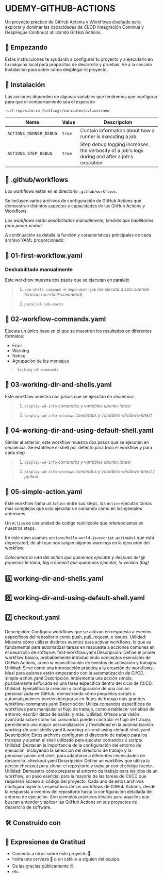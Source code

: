 # UDEMY-GITHUB-ACTIONS

Un proyecto práctico de GitHub Actions y Workflows diseñado para explorar y dominar las capacidades de CI/CD (Integración Continua y Despliegue Continuo) utilizando GitHub Actions.

## 🚀 Empezando
Estas instrucciones te ayudarán a configurar tu proyecto y a ejecutarlo en tu máquina local para propósitos de desarrollo y pruebas. Ve a la sección Instalación para saber cómo desplegar el proyecto.


## 🔧 Instalación
Las acciones dependen de algunas variables que tendremos que configurar para que el comportamiento sea el esperado

`[url-repositorio]/settings/variables/actions/new`

| Name                 | Value | Descripcion |
| -------------------- | ----- |-------------|
| `ACTIONS_RUNNER_DEBUG` | `true` |Contain information about how a runner is executing a job|
| `ACTIONS_STEP_DEBUG`   | `true` |Step debug logging increases the verbosity of a job's logs during and after a job's execution|

## 📁 .github/workflows

Los workflows están en el directorio `.github/workflows`. 

Se incluyen varios archivos de configuración de GitHub Actions que demuestran distintos aspectos y capacidades de las GitHub Actions y Workflows. 

*Los workflows están desabilitados manualmente, tendrás que habilitarlos para poder probar.*

A continuación se detalla la función y características principales de cada archivo YAML proporcionado:

## 🚫 01-first-workflow.yaml 
### Deshabilitado manualmente
Este workflow muestra dos pasos que se ejecutan en paralelo

> 1.  `run-shell-command` -> `dependant-job` *(se ejecuta a solo cuando termina run-shell-command)*

> 2.  `parallel-job-macos`


## 🚫 02-workflow-commands.yaml
Ejecuta un único paso en el que se muestran los resultados en diferentes formatos: 
- Error
- Warning
- Notice
- Agrupación de los mensajes

> `testing-wf-commands`


## 🚫 03-working-dir-and-shells.yaml

Este workflow muestra dos pasos que se ejecutan en secuencia

> 1.  `display-wd-info` *comandos y variables ubuntu-latest*

> 2.  `display-wd-info-windows` *comandos y variables windows-latest*



## 🚫 04-working-dir-and-using-default-shell.yaml 

Similar al anterior, este workflow muestra dos pasos que se ejecutan en secuencia.
Se establece el shell por defecto para todo el workflow y para cada step

> 1.  `display-wd-info` *comandos y variables ubuntu-latest*

> 2.  `display-wd-info-windows` *comandos y variables windows-latest / python*


## 🚫 05-simple-action.yaml

Este workflow llama un `Action` entre sus steps, los `Action` ejecutan tareas mas complejas que solo ejecutar un comando como en los ejemplos anteriores.

Un `Action` es una unidad de codigo reutilizable que referenciamos en nuestros steps.

En este caso usamos `actions/hello-world-javascript-action@v1` que está deprecated, de ahí que nos salgan algunos warnings en la ejecución del workflow. 

*Colocamos la ruta del action que queremos ejecutar y despues del @ ponemos la rama, tag o commit que queremos ejecutar, la version (tag)*









## 5️⃣ working-dir-and-shells.yaml

## 6️⃣ working-dir-and-using-default-shell.yaml

##  7️⃣ checkout.yaml
Descripción: Configura workflows que se activan en respuesta a eventos específicos del repositorio como push, pull_request, e issues.
Utilidad: Muestra cómo utilizar distintos eventos para activar workflows, lo que es fundamental para automatizar tareas en respuesta a acciones comunes en el desarrollo de software.
first-workflow.yaml
Descripción: Define el primer workflow básico, probablemente introduciendo conceptos esenciales de GitHub Actions, como la especificación de eventos de activación y trabajos.
Utilidad: Sirve como una introducción práctica a la creación de workflows, ideal para quienes están empezando con la automatización de CI/CD.
simple-action.yaml
Descripción: Implementa una acción simple, posiblemente enfocada en una tarea específica dentro del ciclo de CI/CD.
Utilidad: Ejemplifica la creación y configuración de una acción personalizada en GitHub, demostrando cómo pequeños scripts o automatizaciones pueden integrarse en flujos de trabajo más grandes.
workflow-commands.yaml
Descripción: Utiliza comandos específicos de workflows para manipular el flujo de trabajo, como establecer variables de entorno, escribir datos de salida, y más.
Utilidad: Ofrece una visión avanzada sobre cómo los comandos pueden controlar el flujo de trabajo, permitiendo una mayor personalización y flexibilidad en la automatización.
working-dir-and-shells.yaml & working-dir-and-using-default-shell.yaml
Descripción: Estos archivos configuran el directorio de trabajo para los trabajos y ajustan el shell utilizado para ejecutar comandos o scripts.
Utilidad: Destacan la importancia de la configuración del entorno de ejecución, incluyendo la selección del directorio de trabajo y la personalización del shell, para adaptarse a diferentes necesidades de desarrollo.
checkout.yaml
Descripción: Define un workflow que utiliza la acción checkout para clonar el repositorio y trabajar con el código fuente.
Utilidad: Demuestra cómo preparar el entorno de trabajo para los jobs de un workflow, un paso esencial para la mayoría de las tareas de CI/CD que requieren acceso al código del proyecto.
Cada uno de estos archivos configura aspectos específicos de los workflows de GitHub Actions, desde la respuesta a eventos del repositorio hasta la configuración detallada del entorno de ejecución. Son ejemplos prácticos ideales para aquellos que buscan entender y aplicar las GitHub Actions en sus proyectos de desarrollo de software.

## 🛠️ Construido con


## 🎁 Expresiones de Gratitud
- Comenta a otros sobre este proyecto 📢
- Invita una cerveza 🍺 o un café ☕ a alguien del equipo.
- Da las gracias públicamente 🤓.
- etc.